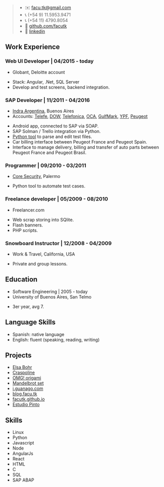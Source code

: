 > - :envelope: facu.tk@gmail.com
> - :telephone_receiver: (+54 9) 11.5953.9471
> - :telephone_receiver: (+54 11) 4790.8054
> - :notebook: [github.com/facutk](https://github.com/facutk)
> - :office: [linkedin](https://www.linkedin.com/in/juan-tkaczyszyn-b2630036)

## Work Experience

### Web UI Developer | 04/2015 - today
* Globant, Deloitte account
- Stack: Angular, .Net, SQL Server
- Develop and test screens, backend integration.

### SAP Developer | 11/2011 - 04/2016
* [Indra Argentina](http://www.indracompany.com/en/pais/argentina), Buenos Aires
* Accounts: [Telefe](http://telefe.com/), [DOW](http://www.dow.com/), [Telefonica](http://www.telefonica.com.ar/), [OCA](http://www.oca.com.ar/), [GulfMark](http://www.gulfmark.com/), [YPF](http://www.ypf.com/), [Peugeot](http://www.peugeot.com/)
- Android app, connected to SAP via SOAP.
- SAP Solman / Trello integration via Python.
- [Python tool](http://home.facu.tk/tatou) to parse and edit test files.
- Car billing interface between Peugeot France and Peugeot Spain.
- Interface to manage delivery, billing and transfer of auto parts between Peugeot France and Peugeot Brasil.

### Programmer | 09/2010 - 03/2011
* [Core Security](https://www.coresecurity.com/), Palermo
- Python tool to automate test cases.

### Freelance developer | 05/2009 - 08/2010
* Freelancer.com
- Web scrap storing into SQlite.
- Flash banners.
- PHP scripts.

### Snowboard Instructor | 12/2008 - 04/2009
* Work & Travel, California, USA
- Private and group lessons.

## Education
* Software Engineering | 2005 - today
* University of Buenos Aires, San Telmo
- 3er year, avg 7.

## Language Skills
- Spanish: native language
- English: fluent (speaking, reading, writing)

## Projects
- [Elsa Bohr](http://landing.elsabohr.com/)
- [Craspoline](http://home.facu.tk/crasponline/index.html#/)
- [OMG! origami](http://www.omgorigami.com/)
- [Mandelbrot set](http://home.facu.tk/mandelbrot)
- [i.guanago.com](http://i.guanago.com/)
- [blog.facu.tk](http://blog.facu.tk)
- [facutk.github.io](http://facutk.github.io)
- [Estudio Pinto](http://facu.tk/estudiopinto)

## Skills
- Linux
- Python
- Javascript
- Node
- AngularJs
- React
- HTML
- C
- SQL
- SAP ABAP
